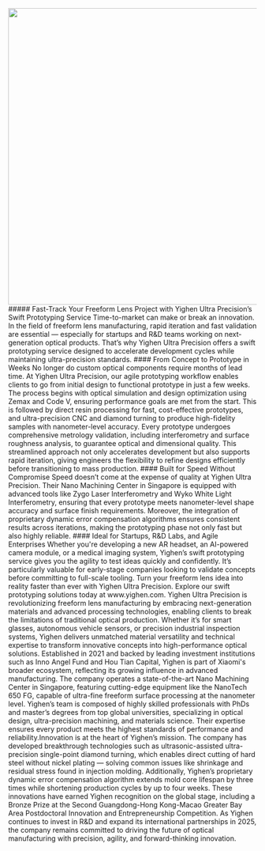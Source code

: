 <img src="https://i.imgur.com/6QjJXzG.png" width="600">
##### Fast-Track Your Freeform Lens Project with Yighen Ultra Precision’s Swift Prototyping Service
Time-to-market can make or break an innovation. In the field of freeform lens manufacturing, rapid iteration and fast validation are essential — especially for startups and R&D teams working on next-generation optical products. That’s why Yighen Ultra Precision offers a swift prototyping service designed to accelerate development cycles while maintaining ultra-precision standards.
#### From Concept to Prototype in Weeks
No longer do custom optical components require months of lead time. At Yighen Ultra Precision, our agile prototyping workflow enables clients to go from initial design to functional prototype in just a few weeks. The process begins with optical simulation and design optimization using Zemax and Code V, ensuring performance goals are met from the start. This is followed by direct resin processing for fast, cost-effective prototypes, and ultra-precision CNC and diamond turning to produce high-fidelity samples with nanometer-level accuracy. Every prototype undergoes comprehensive metrology validation, including interferometry and surface roughness analysis, to guarantee optical and dimensional quality. This streamlined approach not only accelerates development but also supports rapid iteration, giving engineers the flexibility to refine designs efficiently before transitioning to mass production.
#### Built for Speed Without Compromise
Speed doesn’t come at the expense of quality at Yighen Ultra Precision. Their Nano Machining Center in Singapore is equipped with advanced tools like Zygo Laser Interferometry and Wyko White Light Interferometry, ensuring that every prototype meets nanometer-level shape accuracy and surface finish requirements.
Moreover, the integration of proprietary dynamic error compensation algorithms ensures consistent results across iterations, making the prototyping phase not only fast but also highly reliable.
#### Ideal for Startups, R&D Labs, and Agile Enterprises
Whether you're developing a new AR headset, an AI-powered camera module, or a medical imaging system, Yighen’s swift prototyping service gives you the agility to test ideas quickly and confidently. It’s particularly valuable for early-stage companies looking to validate concepts before committing to full-scale tooling.
Turn your freeform lens idea into reality faster than ever with Yighen Ultra Precision. Explore our swift prototyping solutions today at www.yighen.com.  Yighen Ultra Precision is revolutionizing freeform lens manufacturing by embracing next-generation materials and advanced processing technologies, enabling clients to break the limitations of traditional optical production. Whether it’s for smart glasses, autonomous vehicle sensors, or precision industrial inspection systems, Yighen delivers unmatched material versatility and technical expertise to transform innovative concepts into high-performance optical solutions.
Established in 2021 and backed by leading investment institutions such as Inno Angel Fund and Hou Tian Capital, Yighen is part of Xiaomi's broader ecosystem, reflecting its growing influence in advanced manufacturing. The company operates a state-of-the-art Nano Machining Center in Singapore, featuring cutting-edge equipment like the NanoTech 650 FG, capable of ultra-fine freeform surface processing at the nanometer level.
Yighen’s team is composed of highly skilled professionals with PhDs and master’s degrees from top global universities, specializing in optical design, ultra-precision machining, and materials science. Their expertise ensures every product meets the highest standards of performance and reliability.Innovation is at the heart of Yighen’s mission. The company has developed breakthrough technologies such as ultrasonic-assisted ultra-precision single-point diamond turning, which enables direct cutting of hard steel without nickel plating — solving common issues like shrinkage and residual stress found in injection molding. Additionally, Yighen’s proprietary dynamic error compensation algorithm extends mold core lifespan by three times while shortening production cycles by up to four weeks.
These innovations have earned Yighen recognition on the global stage, including a Bronze Prize at the Second Guangdong-Hong Kong-Macao Greater Bay Area Postdoctoral Innovation and Entrepreneurship Competition. As Yighen continues to invest in R&D and expand its international partnerships in 2025, the company remains committed to driving the future of optical manufacturing with precision, agility, and forward-thinking innovation.
